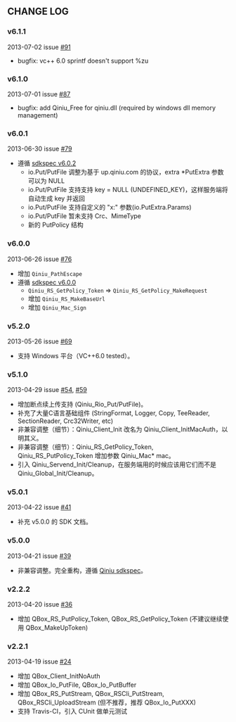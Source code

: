 ## CHANGE LOG

### v6.1.1

2013-07-02 issue [#91](https://github.com/qiniu/c-sdk/pull/91)

- bugfix: vc++ 6.0 sprintf doesn't support %zu


### v6.1.0

2013-07-01 issue [#87](https://github.com/qiniu/c-sdk/pull/87)

- bugfix: add Qiniu_Free for qiniu.dll (required by windows dll memory management)


### v6.0.1

2013-06-30 issue [#79](https://github.com/qiniu/c-sdk/pull/79)

- 遵循 [sdkspec v6.0.2](https://github.com/qiniu/sdkspec/tree/v6.0.2)
  - io.Put/PutFile 调整为基于 up.qiniu.com 的协议，extra *PutExtra 参数可以为 NULL
  - io.Put/PutFile 支持支持 key = NULL (UNDEFINED_KEY)，这样服务端将自动生成 key 并返回
  - io.Put/PutFile 支持自定义的 "x:" 参数(io.PutExtra.Params)
  - io.Put/PutFile 暂未支持 Crc、MimeType
  - 新的 PutPolicy 结构


### v6.0.0

2013-06-26 issue [#76](https://github.com/qiniu/c-sdk/pull/76)

- 增加 `Qiniu_PathEscape`
- 遵循 [sdkspec v6.0.0](https://github.com/qiniu/sdkspec/tree/v6.0.0)
  - `Qiniu_RS_GetPolicy_Token` => `Qiniu_RS_GetPolicy_MakeRequest`
  - 增加 `Qiniu_RS_MakeBaseUrl`
  - 增加 `Qiniu_Mac_Sign`


### v5.2.0

2013-05-26 issue [#69](https://github.com/qiniu/c-sdk/pull/69)

- 支持 Windows 平台（VC++6.0 tested）。


### v5.1.0

2013-04-29 issue [#54](https://github.com/qiniu/c-sdk/pull/54), [#59](https://github.com/qiniu/c-sdk/pull/59)

- 增加断点续上传支持 (Qiniu_Rio_Put/PutFile)。
- 补充了大量C语言基础组件 (StringFormat, Logger, Copy, TeeReader, SectionReader, Crc32Writer, etc)
- 非兼容调整（细节）：Qiniu_Client_Init 改名为 Qiniu_Client_InitMacAuth，以明其义。
- 非兼容调整（细节）：Qiniu_RS_GetPolicy_Token, Qiniu_RS_PutPolicy_Token 增加参数 Qiniu_Mac* mac。
- 引入 Qiniu_Servend_Init/Cleanup，在服务端用的时候应该用它们而不是 Qiniu_Global_Init/Cleanup。


### v5.0.1

2013-04-22 issue [#41](https://github.com/qiniu/c-sdk/pull/41)

- 补充 v5.0.0 的 SDK 文档。


### v5.0.0

2013-04-21 issue [#39](https://github.com/qiniu/c-sdk/pull/39)

- 非兼容调整。完全重构，遵循 [Qiniu sdkspec](https://github.com/qiniu/sdkspec)。


### v2.2.2

2013-04-20 issue [#36](https://github.com/qiniu/c-sdk/pull/36)

- 增加 QBox_RS_PutPolicy_Token, QBox_RS_GetPolicy_Token (不建议继续使用 QBox_MakeUpToken)


### v2.2.1

2013-04-19 issue [#24](https://github.com/qiniu/c-sdk/pull/24)

- 增加 QBox_Client_InitNoAuth
- 增加 QBox_Io_PutFile, QBox_Io_PutBuffer
- 增加 QBox_RS_PutStream, QBox_RSCli_PutStream, QBox_RSCli_UploadStream (但不推荐，推荐 QBox_Io_PutXXX)
- 支持 Travis-CI，引入 CUnit 做单元测试

